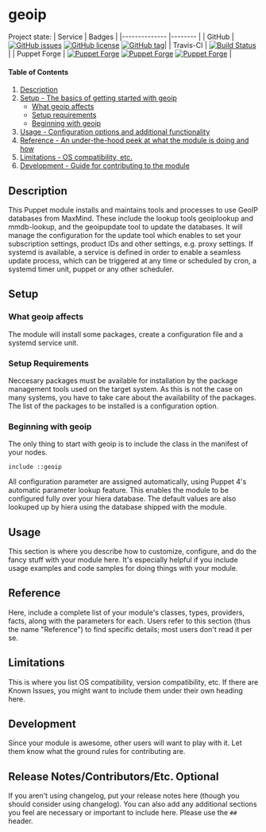# geoip

Project state:
| Service 	| Badges 	|
|--------------	|--------	|
| GitHub 	| [![GitHub issues](https://img.shields.io/github/issues/rtib/puppet-geoip.svg)](https://github.com/rtib/puppet-geoip/issues) [![GitHub license](https://img.shields.io/github/license/rtib/puppet-geoip.svg)](https://github.com/rtib/puppet-geoip/blob/master/LICENSE) [![GitHub tag](https://img.shields.io/github/tag/rtib/puppet-geoip.svg)](https://github.com/rtib/puppet-geoip/releases)|
| Travis-CI 	| [![Build Status](https://travis-ci.org/rtib/puppet-geoip.svg?branch=master)](https://travis-ci.org/rtib/puppet-geoip) |
| Puppet Forge 	| [![Puppet Forge](https://img.shields.io/puppetforge/v/trepasi/geoip.svg)](https://forge.puppet.com/trepasi/geoip) [![Puppet Forge](https://img.shields.io/puppetforge/f/trepasi/geoip.svg)](https://forge.puppet.com/trepasi/geoip) [![Puppet Forge](https://img.shields.io/puppetforge/dt/trepasi/geoip.svg)](https://forge.puppet.com/trepasi/geoip) |

#### Table of Contents

1. [Description](#description)
1. [Setup - The basics of getting started with geoip](#setup)
    * [What geoip affects](#what-geoip-affects)
    * [Setup requirements](#setup-requirements)
    * [Beginning with geoip](#beginning-with-geoip)
1. [Usage - Configuration options and additional functionality](#usage)
1. [Reference - An under-the-hood peek at what the module is doing and how](#reference)
1. [Limitations - OS compatibility, etc.](#limitations)
1. [Development - Guide for contributing to the module](#development)

## Description

This Puppet module installs and maintains tools and processes to use GeoIP databases
from MaxMind. These include the lookup tools geoiplookup and mmdb-lookup, and the 
geoipupdate tool to update the databases. It will manage the configuration for the
update tool which enables to set your subscription settings, product IDs and other
settings, e.g. proxy settings. If systemd is available, a service is defined in order 
to enable a seamless update process, which can be triggered at any time or scheduled
by cron, a systemd timer unit, puppet or any other scheduler.

## Setup

### What geoip affects

The module will install some packages, create a configuration file and a systemd
service unit.

### Setup Requirements

Neccesary packages must be available for installation by the package management tools
used on the target system. As this is not the case on many systems, you have to take care
about the availability of the packages. The list of the packages to be installed is a 
configuration option.

### Beginning with geoip

The only thing to start with geoip is to include the class in the manifest of your nodes.

```
include ::geoip
```

All configuration parameter are assigned automatically, using Puppet 4's automatic parameter
lookup feature. This enables the module to be configured fully over your hiera database. The
default values are also lookuped up by hiera using the database shipped with the module.

## Usage

This section is where you describe how to customize, configure, and do the
fancy stuff with your module here. It's especially helpful if you include usage
examples and code samples for doing things with your module.

## Reference

Here, include a complete list of your module's classes, types, providers,
facts, along with the parameters for each. Users refer to this section (thus
the name "Reference") to find specific details; most users don't read it per
se.

## Limitations

This is where you list OS compatibility, version compatibility, etc. If there
are Known Issues, you might want to include them under their own heading here.

## Development

Since your module is awesome, other users will want to play with it. Let them
know what the ground rules for contributing are.

## Release Notes/Contributors/Etc. **Optional**

If you aren't using changelog, put your release notes here (though you should
consider using changelog). You can also add any additional sections you feel
are necessary or important to include here. Please use the `## ` header.
